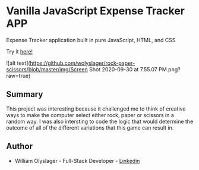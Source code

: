 # Vanilla JavaScript Expense Tracker APP

Expense Tracker application built in pure JavaScript, HTML, and CSS 

Try it [here!](https://wolyslager.github.io/expense-tracker/)

![alt text](https://github.com/wolyslager/rock-paper-scissors/blob/master/img/Screen Shot 2020-09-30 at 7.55.07 PM.png?raw=true)

## Summary
This project was interesting because it challenged me to think of creative ways to make the computer select either rock, paper or scissors in a random way. I was also intersting to code the logic that would determine the outcome of all of the different variations that this game can result in. 

## Author 
* William Olyslager - Full-Stack Developer - [Linkedin](https://www.linkedin.com/in/william-olyslager-082151138/)
